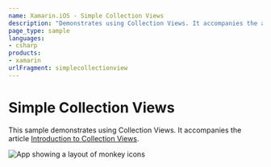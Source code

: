 ```yaml
---
name: Xamarin.iOS - Simple Collection Views
description: "Demonstrates using Collection Views. It accompanies the article Introduction to Collection Views."
page_type: sample
languages:
- csharp
products:
- xamarin
urlFragment: simplecollectionview
---
```

# Simple Collection Views

This sample demonstrates using Collection Views. It accompanies the article [Introduction to Collection Views](https://docs.microsoft.com/xamarin/ios/user-interface/controls/uicollectionview).

![App showing a layout of monkey icons](Screenshots/CollectionView.png)
